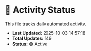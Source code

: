 # 🤖 Activity Status

This file tracks daily automated activity.

- **Last Updated:** 2025-10-03 14:57:18
- **Total Updates:** 149
- **Status:** 🟢 Active
